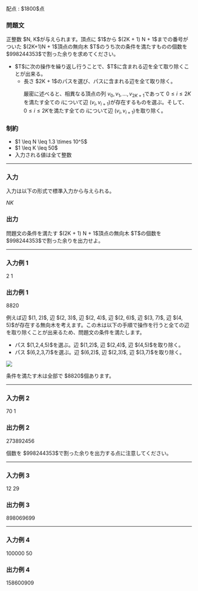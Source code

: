 
<div>

<span>

<span>

<p>
配点 : $1800$点
</p>

<div>

<section>

### **問題文**

<p>
正整数 $N, K$が与えられます。頂点に $1$から $(2K + 1) N + 1$までの番号がついた $(2K+1)N + 1$頂点の無向木 $T$のうち次の条件を満たすものの個数を $998244353$で割った余りを求めてください。
</p>

<ul>

<li>
$T$に次の操作を繰り返し行うことで、$T$に含まれる辺を全て取り除くことが出来る。
<ul>

<li>
長さ $2K + 1$のパスを選び、パスに含まれる辺を全て取り除く。

厳密に述べると、相異なる頂点の列 $v_0, v_1, \dots, v_{2K+1}$であって $0 \leq i \leq 2K$を満たす全ての $i$について辺 $(v_i, v_{i+1})$が存在するものを選ぶ。そして、$0 \leq i \leq 2K$を満たす全ての $i$について辺 $(v_i, v_{i+1})$を取り除く。
</li>

</ul>

</li>

</ul>

</section>

</div>

<div>

<section>

### **制約**

<ul>

<li>
$1 \leq N \leq 1.3 \times 10^5$
</li>

<li>
$1 \leq K \leq 50$
</li>

<li>
入力される値は全て整数
</li>

</ul>

</section>

</div>

---

<div>

<div>

<section>

### **入力**

<p>
入力は以下の形式で標準入力から与えられる。
</p>

<div>

$N$$K$
</div>

</section>

</div>

<div>

<section>

### **出力**

<p>
問題文の条件を満たす $(2K + 1) N + 1$頂点の無向木 $T$の個数を $998244353$で割った余りを出力せよ。
</p>

</section>

</div>

</div>

---

<div>

<section>

### **入力例 1**

<div>

2 1

</div>

</section>

</div>

<div>

<section>

### **出力例 1**

<div>

8820

</div>

<p>
例えば辺 $(1, 2)$, 辺 $(2, 3)$, 辺 $(2, 4)$, 辺 $(2, 6)$, 辺 $(3, 7)$, 辺 $(4, 5)$が存在する無向木を考えます。この木は以下の手順で操作を行うと全ての辺を取り除くことが出来るため、問題文の条件を満たします。
</p>

<ul>

<li>
パス $(1,2,4,5)$を選ぶ。辺 $(1,2)$, 辺 $(2,4)$, 辺 $(4,5)$を取り除く。
</li>

<li>
パス $(6,2,3,7)$を選ぶ。辺 $(6,2)$, 辺 $(2,3)$, 辺 $(3,7)$を取り除く。
</li>

</ul>

<p>

<img src="https://img.atcoder.jp/agc070/97f1043f2e834a849e1e3d10921cfb9b.png">

</img>

</p>

<p>
条件を満たす木は全部で $8820$個あります。
</p>

</section>

</div>

---

<div>

<section>

### **入力例 2**

<div>

70 1

</div>

</section>

</div>

<div>

<section>

### **出力例 2**

<div>

273892456

</div>

<p>
個数を $998244353$で割った余りを出力する点に注意してください。
</p>

</section>

</div>

---

<div>

<section>

### **入力例 3**

<div>

12 29

</div>

</section>

</div>

<div>

<section>

### **出力例 3**

<div>

898069699

</div>

</section>

</div>

---

<div>

<section>

### **入力例 4**

<div>

100000 50

</div>

</section>

</div>

<div>

<section>

### **出力例 4**

<div>

158600909

</div>

</section>

</div>

</span>

</span>

</div>
